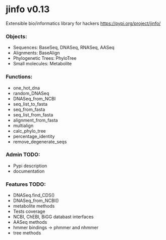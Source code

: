 # jinfo v0.13
Extensible bio/informatics library for hackers
https://pypi.org/project/jinfo/

### Objects:
- Sequences: BaseSeq, DNASeq, RNASeq, AASeq
- Alignments: BaseAlign
- Phylogenetic Trees: PhyloTree
- Small molecules: Metabolite

### Functions:
- one_hot_dna
- random_DNASeq
- DNASeq_from_NCBI
- seq_list_to_fasta
- seq_from_fasta
- seq_list_from_fasta
- alignment_from_fasta
- multialign
- calc_phylo_tree
- percentage_identity
- remove_degenerate_seqs

### Admin TODO:
- Pypi description
- documentation

### Features TODO:
- DNASeq.find_CDS()
- DNASeq_from_NCBI()
- metabolite methods
- Tests coverage
- NCBI, ChEBI, BiGG databast interfaces
- AASeq methods
- hmmer bindings -> phmmer and nhmmer
- tree methods
